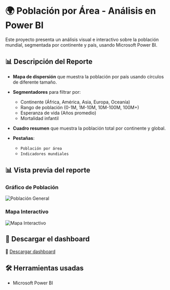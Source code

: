 # 🌍 Población por Área - Análisis en Power BI

Este proyecto presenta un análisis visual e interactivo sobre la población mundial, segmentada por continente y país, usando Microsoft Power BI.

## 📊 Descripción del Reporte

- **Mapa de dispersión** que muestra la población por país usando círculos de diferente tamaño.
- **Segmentadores** para filtrar por:
  - Continente (África, América, Asia, Europa, Oceanía)
  - Rango de población (0-1M, 1M-10M, 10M-100M, 100M+)
  - Esperanza de vida (Años promedio)
  - Mortalidad infantil
    
- **Cuadro resumen** que muestra la población total por continente y global.
- **Pestañas**:
  - `Población por área`
  - `Indicadores mundiales`

## 📊 Vista previa del reporte

### Gráfico de Población
![Población General](https://github.com/Co7Co7/PowerBI_Indicadores-Mundiales/blob/main/imagenes/Indicadores%20mundiales%201.PNG?raw=true)

### Mapa Interactivo
![Mapa Interactivo](https://github.com/Co7Co7/PowerBI_Indicadores-Mundiales/blob/main/imagenes/Indicadores%20mundiales%202.PNG?raw=true)

## 🚀 Descargar el dashboard

🔗 [Descargar dashboard](https://github.com/Co7Co7/PowerBI_Indicadores-Mundiales/raw/main/Proyecto%202%20indicadores%20mundiales.pbix)

## 🛠️ Herramientas usadas

- Microsoft Power BI
